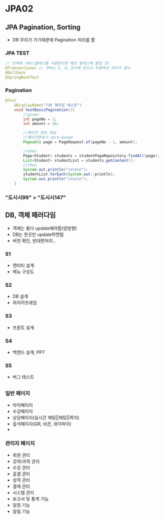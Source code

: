 # JPA02

## JPA Pagination, Sorting
- DB 무리가 가기때문에 Pagination 처리를 함

### JPA TEST
```java
// 만약에 서비스클래스를 사용한다면 해당 클래스에 붙일 것!
@Transactional // JPA는 I, U, D시에 반드시 트랜잭션 처리가 필수
@Rollback
@SpringBootTest
```

### Pagination

```java
@Test
    @DisplayName("기본 페이징 테스트")
    void testBasicPagination(){
        //given
        int pageNo = 1;
        int amount = 10;

        //페이지 정보 생성
        //페이지번호가 zero-based
        Pageable page = PageRequest.of(pageNo - 1, amount);

        //when
        Page<Student> students = studentPageRepository.findAll(page);
        List<Student> studentList = students.getContent();
        //then
        System.out.println("\n\n\n");
        studentList.forEach(System.out::println);
        System.out.println("\n\n\n");
    }

```
### "도시시99" > "도시시147"

## DB, 객체 패러다임
- 객체는 둘다 update해야함(양방향)
- DB는 한곳만 update하면됨
- 버전 확인, 반대편처리...




### S1
- 엔터티 설계
- 메뉴 구성도
### S2
- DB 설계
- 와이어프레임
### S3
- 프론트 설계
### S4
- 백엔드 설계, PPT
### S5
- 버그 테스트


## 
### 일반 페이지
- 마이페이지
- 수강페이지
- 상담페이지(실시간 채팅||채팅||쪽지)
- 출석페이지(QR, 비콘, 와이파이)
- 
### 관리자 페이지
- 회원 관리
- 강의/과목 관리
- 수강 관리
- 출결 관리
- 성적 관리
- 결제 관리
- 시스템 관리
- 보고서 및 통계 기능
- 일정 기능
- 알림 기능








